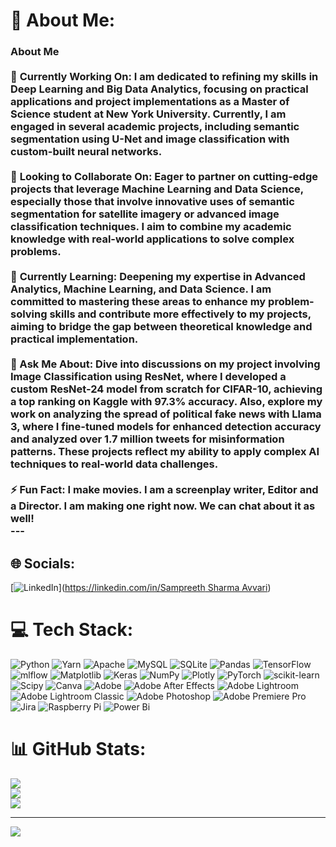 # 💫 About Me:
### About Me<br><br>🔭 **Currently Working On:** I am dedicated to refining my skills in Deep Learning and Big Data Analytics, focusing on practical applications and project implementations as a Master of Science student at New York University. Currently, I am engaged in several academic projects, including semantic segmentation using U-Net and image classification with custom-built neural networks.<br><br>🤝 **Looking to Collaborate On:** Eager to partner on cutting-edge projects that leverage Machine Learning and Data Science, especially those that involve innovative uses of semantic segmentation for satellite imagery or advanced image classification techniques. I aim to combine my academic knowledge with real-world applications to solve complex problems.<br><br>🌱 **Currently Learning:** Deepening my expertise in Advanced Analytics, Machine Learning, and Data Science. I am committed to mastering these areas to enhance my problem-solving skills and contribute more effectively to my projects, aiming to bridge the gap between theoretical knowledge and practical implementation.<br><br>💬 Ask Me About: Dive into discussions on my project involving Image Classification using ResNet, where I developed a custom ResNet-24 model from scratch for CIFAR-10, achieving a top ranking on Kaggle with 97.3% accuracy. Also, explore my work on analyzing the spread of political fake news with Llama 3, where I fine-tuned models for enhanced detection accuracy and analyzed over 1.7 million tweets for misinformation patterns. These projects reflect my ability to apply complex AI techniques to real-world data challenges.<br><br>⚡ **Fun Fact:** I make movies. I am a screenplay writer, Editor and a Director. I am making one right now. We can chat about it as well!<br>---


## 🌐 Socials:
[![LinkedIn](https://img.shields.io/badge/LinkedIn-%230077B5.svg?logo=linkedin&logoColor=white)]([https://linkedin.com/in/Sampreeth Sharma Avvari](https://hi.switchy.io/MMTw)) 

# 💻 Tech Stack:
![Python](https://img.shields.io/badge/python-3670A0?style=for-the-badge&logo=python&logoColor=ffdd54) ![Yarn](https://img.shields.io/badge/yarn-%232C8EBB.svg?style=for-the-badge&logo=yarn&logoColor=white) ![Apache](https://img.shields.io/badge/apache-%23D42029.svg?style=for-the-badge&logo=apache&logoColor=white) ![MySQL](https://img.shields.io/badge/mysql-%2300000f.svg?style=for-the-badge&logo=mysql&logoColor=white) ![SQLite](https://img.shields.io/badge/sqlite-%2307405e.svg?style=for-the-badge&logo=sqlite&logoColor=white) ![Pandas](https://img.shields.io/badge/pandas-%23150458.svg?style=for-the-badge&logo=pandas&logoColor=white) ![TensorFlow](https://img.shields.io/badge/TensorFlow-%23FF6F00.svg?style=for-the-badge&logo=TensorFlow&logoColor=white) ![mlflow](https://img.shields.io/badge/mlflow-%23d9ead3.svg?style=for-the-badge&logo=numpy&logoColor=blue) ![Matplotlib](https://img.shields.io/badge/Matplotlib-%23ffffff.svg?style=for-the-badge&logo=Matplotlib&logoColor=black) ![Keras](https://img.shields.io/badge/Keras-%23D00000.svg?style=for-the-badge&logo=Keras&logoColor=white) ![NumPy](https://img.shields.io/badge/numpy-%23013243.svg?style=for-the-badge&logo=numpy&logoColor=white) ![Plotly](https://img.shields.io/badge/Plotly-%233F4F75.svg?style=for-the-badge&logo=plotly&logoColor=white) ![PyTorch](https://img.shields.io/badge/PyTorch-%23EE4C2C.svg?style=for-the-badge&logo=PyTorch&logoColor=white) ![scikit-learn](https://img.shields.io/badge/scikit--learn-%23F7931E.svg?style=for-the-badge&logo=scikit-learn&logoColor=white) ![Scipy](https://img.shields.io/badge/SciPy-%230C55A5.svg?style=for-the-badge&logo=scipy&logoColor=%white) ![Canva](https://img.shields.io/badge/Canva-%2300C4CC.svg?style=for-the-badge&logo=Canva&logoColor=white) ![Adobe](https://img.shields.io/badge/adobe-%23FF0000.svg?style=for-the-badge&logo=adobe&logoColor=white) ![Adobe After Effects](https://img.shields.io/badge/Adobe%20After%20Effects-9999FF.svg?style=for-the-badge&logo=Adobe%20After%20Effects&logoColor=white) ![Adobe Lightroom](https://img.shields.io/badge/Adobe%20Lightroom-31A8FF.svg?style=for-the-badge&logo=Adobe%20Lightroom&logoColor=white) ![Adobe Lightroom Classic](https://img.shields.io/badge/Adobe%20Lightroom%20Classic-31A8FF.svg?style=for-the-badge&logo=Adobe%20Lightroom%20Classic&logoColor=white) ![Adobe Photoshop](https://img.shields.io/badge/adobe%20photoshop-%2331A8FF.svg?style=for-the-badge&logo=adobe%20photoshop&logoColor=white) ![Adobe Premiere Pro](https://img.shields.io/badge/Adobe%20Premiere%20Pro-9999FF.svg?style=for-the-badge&logo=Adobe%20Premiere%20Pro&logoColor=white) ![Jira](https://img.shields.io/badge/jira-%230A0FFF.svg?style=for-the-badge&logo=jira&logoColor=white) ![Raspberry Pi](https://img.shields.io/badge/-RaspberryPi-C51A4A?style=for-the-badge&logo=Raspberry-Pi) ![Power Bi](https://img.shields.io/badge/power_bi-F2C811?style=for-the-badge&logo=powerbi&logoColor=black)
# 📊 GitHub Stats:
![](https://github-readme-stats.vercel.app/api?username=SampreethAvvari&theme=dark&hide_border=false&include_all_commits=false&count_private=false)<br/>
![](https://github-readme-streak-stats.herokuapp.com/?user=SampreethAvvari&theme=dark&hide_border=false)<br/>
![](https://github-readme-stats.vercel.app/api/top-langs/?username=SampreethAvvari&theme=dark&hide_border=false&include_all_commits=false&count_private=false&layout=compact)

---
[![](https://visitcount.itsvg.in/api?id=SampreethAvvari&icon=0&color=0)](https://visitcount.itsvg.in)

<!-- Proudly created with GPRM ( https://gprm.itsvg.in ) -->
